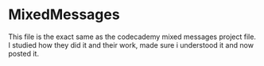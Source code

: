 # MixedMessages
This file is the exact same as the codecademy mixed messages project file. I studied how they did it and their work, made sure i understood it and now posted it.
